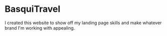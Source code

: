 # BasquiTravel

I created this website to show off my landing page skills and make whatever brand I'm working with appealing.
